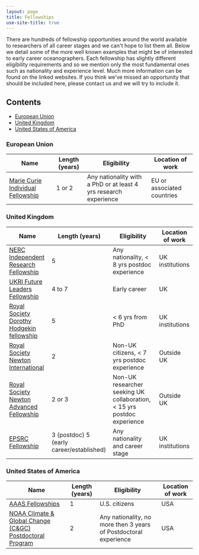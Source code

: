 ```yaml
---
layout: page
title: Fellowships
use-site-title: true
---
```


<!-- Note to editors of this page: please update the excel document
fellowship_list.cvs with new fellowships. Then copy and paste the contents
into an excel to markdown table converter (found using google) for easy
formatting.-->

There are hundreds of fellowship opportunities around the world available to researchers of all career stages and we can't hope to list them all. Below we detail some of the more well known examples that might be of interested to early career oceanographers. Each fellowship has slightly different eligibility requirements and so we mention only the most fundamental ones such as nationality and experience level. Much more information can be found on the linked websites. If you think we've missed an opportunity that should be included here, please contact us and we will try to include it.

## Contents

* [European Union](#european-union)
* [United Kingdom](#united-kingdom)
* [United States of America](#united-states-of-america)

### European Union

| Name                                                                                                                    | Length (years) | Eligibility                                        | Location of work           |
|-------------------------------------------------------------------------------------------------------------------------|----------------|----------------------------------------------------|----------------------------|
| [Marie Curie Individual Fellowship](https://ec.europa.eu/research/mariecurieactions/actions/individual-fellowships_en ) | 1 or 2         | Any nationality with a PhD or at least 4 yrs research experience | EU or associated countries |

### United Kingdom

| Name                                                                                                                            | Length (years)                           | Eligibility                                                             | Location of work |
|---------------------------------------------------------------------------------------------------------------------------------|------------------------------------------|-------------------------------------------------------------------------|------------------|
| [NERC Independent Research Fellowship](www.nerc.ac.uk/funding/available/fellowships/irf/ )                                      | 5                                        | Any nationality, < 8 yrs postdoc experience                             | UK institutions  |
| [UKRI Future Leaders Fellowship](https://www.ukri.org/funding/funding-opportunities/future-leaders-fellowships/ )               | 4 to 7                                   | Early career                                                            | UK               |
| [Royal Society Dorothy Hodgekin fellowship](https://royalsociety.org/grants-schemes-awards/grants/dorothy-hodgkin-fellowship/ ) | 5                                        |  < 6 yrs from PhD                                                       | UK institutions  |
| [Royal Society Newton International](https://royalsociety.org/grants-schemes-awards/grants/newton-international/ )              | 2                                        | Non-UK citizens, < 7 yrs postdoc experience                             | Outside UK       |
| [Royal Society Newton Advanced Fellowship](https://royalsociety.org/grants-schemes-awards/grants/newton-advanced-fellowships/ ) | 2 or 3                                   | Non-UK researcher seeking UK collaboration, < 15 yrs postdoc experience | Outside UK       |
| [EPSRC Fellowship](https://epsrc.ukri.org/skills/fellows/)                                                                      | 3 (postdoc) 5 (early career/established) | Any nationality and career stage                                        | UK institutions  |


### United States of America

| Name                                                                                                                    | Length (years) | Eligibility                                        | Location of work           |
|-------------------------------------------------------------------------------------------------------------------------|----------------|----------------------------------------------------|----------------------------|
| [AAAS Fellowships](https://www.aaas.org/fellowships) | 1         | U.S. citizens | USA |
| [NOAA Climate & Global Change (C&GC) Postdoctoral Program](https://cpaess.ucar.edu/cgc) | 2         | Any nationality, no more then 3 years of Postdoctoral experience | USA |
